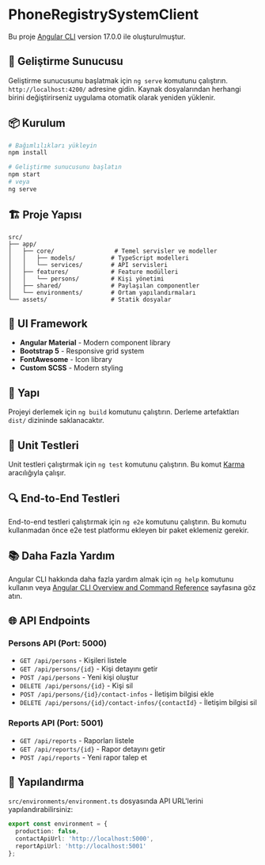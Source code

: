 # PhoneRegistrySystemClient

Bu proje [Angular CLI](https://github.com/angular/angular-cli) version 17.0.0 ile oluşturulmuştur.

## 🚀 Geliştirme Sunucusu

Geliştirme sunucusunu başlatmak için `ng serve` komutunu çalıştırın. `http://localhost:4200/` adresine gidin. Kaynak dosyalarından herhangi birini değiştirirseniz uygulama otomatik olarak yeniden yüklenir.

## 📦 Kurulum

```bash
# Bağımlılıkları yükleyin
npm install

# Geliştirme sunucusunu başlatın
npm start
# veya
ng serve
```

## 🏗️ Proje Yapısı

```
src/
├── app/
│   ├── core/                 # Temel servisler ve modeller
│   │   ├── models/          # TypeScript modelleri
│   │   └── services/        # API servisleri
│   ├── features/            # Feature modülleri
│   │   └── persons/         # Kişi yönetimi
│   ├── shared/              # Paylaşılan componentler
│   └── environments/        # Ortam yapılandırmaları
└── assets/                  # Statik dosyalar
```

## 🎨 UI Framework

- **Angular Material** - Modern component library
- **Bootstrap 5** - Responsive grid system
- **FontAwesome** - Icon library
- **Custom SCSS** - Modern styling

## 🔧 Yapı

Projeyi derlemek için `ng build` komutunu çalıştırın. Derleme artefaktları `dist/` dizininde saklanacaktır.

## 🧪 Unit Testleri

Unit testleri çalıştırmak için `ng test` komutunu çalıştırın. Bu komut [Karma](https://karma-runner.github.io) aracılığıyla çalışır.

## 🔍 End-to-End Testleri

End-to-end testleri çalıştırmak için `ng e2e` komutunu çalıştırın. Bu komutu kullanmadan önce e2e test platformu ekleyen bir paket eklemeniz gerekir.

## 📚 Daha Fazla Yardım

Angular CLI hakkında daha fazla yardım almak için `ng help` komutunu kullanın veya [Angular CLI Overview and Command Reference](https://angular.io/cli) sayfasına göz atın.

## 🌐 API Endpoints

### Persons API (Port: 5000)
- `GET /api/persons` - Kişileri listele
- `GET /api/persons/{id}` - Kişi detayını getir
- `POST /api/persons` - Yeni kişi oluştur
- `DELETE /api/persons/{id}` - Kişi sil
- `POST /api/persons/{id}/contact-infos` - İletişim bilgisi ekle
- `DELETE /api/persons/{id}/contact-infos/{contactId}` - İletişim bilgisi sil

### Reports API (Port: 5001)
- `GET /api/reports` - Raporları listele
- `GET /api/reports/{id}` - Rapor detayını getir
- `POST /api/reports` - Yeni rapor talep et

## 🔧 Yapılandırma

`src/environments/environment.ts` dosyasında API URL'lerini yapılandırabilirsiniz:

```typescript
export const environment = {
  production: false,
  contactApiUrl: 'http://localhost:5000',
  reportApiUrl: 'http://localhost:5001'
};
```
